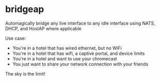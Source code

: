 # bridgeap
Automagically bridge any live interface to any idle interface using NATS, DHCP, and HostAP where applicable

Use case:
  * You're in a hotel that has wired ethernet, but no WiFi
  * You're in a hotel that has wifi, a captive portal, and device limits
  * You're in a hotel and want to use your chromecast
  * You just want to share your network connection with your friends
  
  The sky is the limit!


